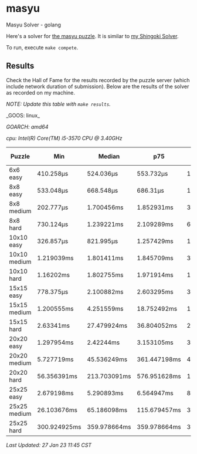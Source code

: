# masyu
Masyu Solver - golang

Here's a solver for [the masyu puzzle](www.puzzle-masyu.com). It is similar to [my Shingoki Solver](https://github.com/joshprzybyszewski/shingokisolver).

To run, execute `make compete`.

## Results

Check the Hall of Fame for the results recorded by the puzzle server (which include network duration of submission). Below are the results of the solver as recorded on my machine.

_NOTE: Update this table with `make results`._

<resultsMarker>
_GOOS: linux_

_GOARCH: amd64_

_cpu: Intel(R) Core(TM) i5-3570 CPU @ 3.40GHz_

|Puzzle|Min|Median|p75|p95|sample size|
|-|-|-|-|-|-:|
|6x6 easy|410.258µs|524.036µs|553.732µs|1.366089ms|10|
|8x8 easy|533.048µs|668.548µs|686.31µs|1.429323ms|10|
|8x8 medium|202.777µs|1.700456ms|1.852931ms|3.060469ms|10|
|8x8 hard|730.124µs|1.239221ms|2.109289ms|6.730459ms|10|
|10x10 easy|326.857µs|821.995µs|1.257429ms|1.409966ms|10|
|10x10 medium|1.219039ms|1.801411ms|1.845709ms|3.236479ms|10|
|10x10 hard|1.16202ms|1.802755ms|1.971914ms|18.134432ms|10|
|15x15 easy|778.375µs|2.100882ms|2.603295ms|3.179069ms|10|
|15x15 medium|1.200555ms|4.251559ms|18.752492ms|133.913446ms|10|
|15x15 hard|2.63341ms|27.479924ms|36.804052ms|288.407098ms|10|
|20x20 easy|1.297954ms|2.42244ms|3.153105ms|3.517365ms|10|
|20x20 medium|5.727719ms|45.536249ms|361.447198ms|497.900183ms|10|
|20x20 hard|56.356391ms|213.703091ms|576.951628ms|1.001666626s|7|
|25x25 easy|2.679198ms|5.290893ms|6.564947ms|8.822726ms|10|
|25x25 medium|26.103676ms|65.186098ms|115.679457ms|302.148579ms|5|
|25x25 hard|300.924925ms|359.978664ms|359.978664ms|359.978664ms|2|

_Last Updated: 27 Jan 23 11:45 CST_
</resultsMarker>